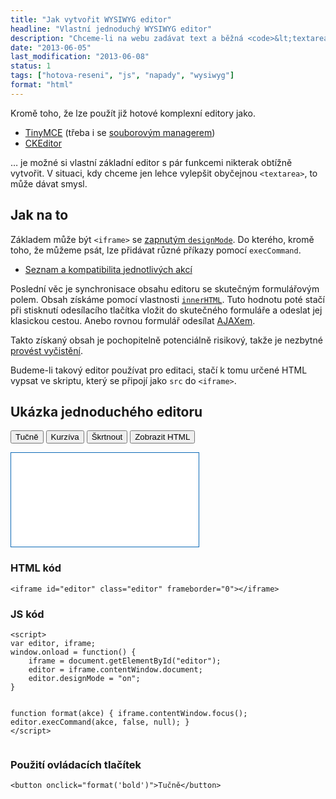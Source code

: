 ```yaml
---
title: "Jak vytvořit WYSIWYG editor"
headline: "Vlastní jednoduchý WYSIWYG editor"
description: "Chceme-li na webu zadávat text a běžná <code>&lt;textarea></code> už nestačí, řešením je napsat si vlastní WYSIWYG editor."
date: "2013-06-05"
last_modification: "2013-06-08"
status: 1
tags: ["hotova-reseni", "js", "napady", "wysiwyg"]
format: "html"
---
```


<p>Kromě toho, že lze použít již hotové komplexní editory jako.
<ul>
<li><a href='http://www.tinymce.com/'>TinyMCE</a> (třeba i se <a href='/filemanager-tinymce-4'>souborovým managerem</a>)
<li><a href='http://ckeditor.com/'>CKEditor</a>
</ul>

<p>… je možné si vlastní základní editor s pár funkcemi nikterak obtížně vytvořit. V situaci, kdy chceme jen lehce vylepšit obyčejnou <code>&lt;textarea></code>, to může dávat smysl.

<h2 id=jak>Jak na to</h2>
<p>Základem může být <code>&lt;iframe></code> se <a href='/uprava-stranky-designmode'>zapnutým <code>designMode</code></a>. Do kterého, kromě toho, že můžeme psát, lze přidávat různé příkazy pomocí <code>execCommand</code>. 
<ul>
<li><a href='http://www.quirksmode.org/dom/execCommand.html'>Seznam a kompatibilita jednotlivých akcí</a>
<!--<li><a href='http://www-archive.mozilla.org/editor/midas-spec.html'>Seznam jednotlivých akcí v Mozille</a>-->
<!--<li><a href='http://msdn.microsoft.com/en-us/library/ms533049.aspx'>Seznam jednotlivých akcí v Exploreru</a>-->
</ul>

<p>Poslední věc je synchronisace obsahu editoru se skutečným formulářovým polem. Obsah získáme pomocí vlastnosti <a href="/innerhtml"><code>innerHTML</code></a>. Tuto hodnotu poté stačí při stisknutí odesílacího tlačítka vložit do skutečného formuláře a odeslat jej klasickou cestou. Anebo rovnou formulář odesílat <a href="/ajax">AJAXem</a>.

<p>Takto získaný obsah je pochopitelně potenciálně risikový, takže je nezbytné <a href='/vycisteni-kodu'>provést vyčistění</a>.

<p>Budeme-li takový editor používat pro editaci, stačí k tomu určené HTML vypsat ve skriptu, který se připojí jako <code>src</code> do <code>&lt;iframe></code>.

<h2 id=priklad>Ukázka jednoduchého editoru</h2>

<!-- Živá ukázka -->
<div class=live>
<style>
iframe {border: 1px solid #0D6AB7; background: #fff}
</style>

<p>
    <button onclick="format('bold')">Tučně</button>
    <button onclick="format('italic')">Kurzíva</button>
    <button onclick="format('StrikeThrough')">Škrtnout</button>
    <button onclick="alert(getContent())">Zobrazit HTML</button>
</p>

<iframe id="editor" class="editor" frameborder="0"></iframe>

<script>
var editor, iframe;
window.onload = function() {
    iframe = document.getElementById("editor");
    editor = iframe.contentWindow.document;
    editor.designMode = "on";
}

function format(akce) {
    iframe.contentWindow.focus();
    editor.execCommand(akce, false, null);
}

function getContent() {
    return editor.body.innerHTML;
}
</script>
</div>
<!-- / konec ukázky -->


<h3>HTML kód</h3>
<pre><code>&lt;iframe id="editor" class="editor" frameborder="0">&lt;/iframe></code></pre>
<h3>JS kód</h3>
<pre><code>&lt;script>
var editor, iframe;
window.onload = function() {
    iframe = document.getElementById("editor");
    editor = iframe.contentWindow.document;
    editor.designMode = "on";
}

function format(akce) {
    iframe.contentWindow.focus();
    editor.execCommand(akce, false, null);
}
&lt;/script></code></pre>

<h3>Použití ovládacích tlačítek</h3>
<pre><code>&lt;button onclick="format('bold')">Tučně&lt;/button></code></pre>
